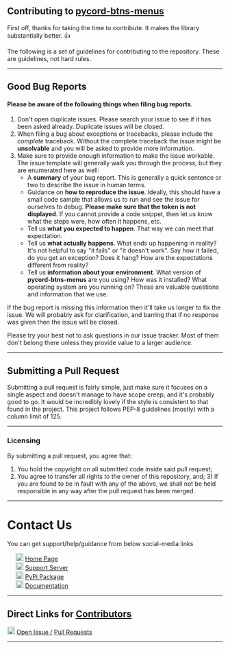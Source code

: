 ## Contributing to <u>pycord-btns-menus</u>

First off, thanks for taking the time to contribute. It makes the library substantially better. :+1:

The following is a set of guidelines for contributing to the repository. These are guidelines, not hard rules.

<hr/>

## Good Bug Reports

#### Please be aware of the following things when filing bug reports.

1. Don't open duplicate issues. Please search your issue to see if it has been asked already. Duplicate issues will be
   closed.
2. When filing a bug about exceptions or tracebacks, please include the *complete* traceback. Without the complete
   traceback the issue might be **unsolvable** and you will be asked to provide more information.
3. Make sure to provide enough information to make the issue workable. The issue template will generally walk you
   through the process, but they are enumerated here as well:
    - A **summary** of your bug report. This is generally a quick sentence or two to describe the issue in human terms.
    - Guidance on **how to reproduce the issue**. Ideally, this should have a small code sample that allows us to run
      and see the issue for ourselves to debug. **Please make sure that the token is not displayed**. If you cannot
      provide a code snippet, then let us know what the steps were, how often it happens, etc.
    - Tell us **what you expected to happen**. That way we can meet that expectation.
    - Tell us **what actually happens**. What ends up happening in reality? It's not helpful to say "it fails" or "it
      doesn't work". Say *how* it failed, do you get an exception? Does it hang? How are the expectations different from
      reality?
    - Tell us **information about your environment**. What version of **pycord-btns-menus** are you using? How was it
      installed? What operating system are you running on? These are valuable questions and information that we use.

If the bug report is missing this information then it'll take us longer to fix the issue. We will probably ask for
clarification, and barring that if no response was given then the issue will be closed.

Please try your best not to ask questions in our issue tracker. Most of them don't belong there unless they provide
value to a larger audience.

<hr/>

## Submitting a Pull Request

Submitting a pull request is fairly simple, just make sure it focuses on a single aspect and doesn't manage to have
scope creep, and it's probably good to go. It would be incredibly lovely if the style is consistent to that found in the
project. This project follows PEP-8 guidelines (mostly) with a column limit of 125.

<hr/>

### Licensing

By submitting a pull request, you agree that:

1) You hold the copyright on all submitted code inside said pull request;
2) You agree to transfer all rights to the owner of this repository, and; 3) If you are found to be in fault with any of
   the above, we shall not be held responsible in any way after the pull request has been merged.

<hr/>

# Contact Us

You can get support/help/guidance from below social-media links

<p style="margin-left: 20px;">

<img src="https://github.com/skrphenix/pycord_btns_menus/blob/main/media/bin/github_icon.png" alt="icon" width="18" height="18">
<a href="https://github.com/skrphenix/pycord_btns_menus"> 
Home Page </a>

<br/>

<img src="https://github.com/skrphenix/pycord_btns_menus/blob/main/media/bin/discord_icon.png" alt="icon" width="18" height="18">
<a href="https://discord.gg/GVMWx5EaAN"> 
Support Server </a>

<br/>

<img src="https://github.com/skrphenix/pycord_btns_menus/blob/main/media/bin/PyPi_icon.png" alt="icon" width="18" height="18">
<a href="https://pypi.org/project/pycord-btns-menus/"> 
PyPi Package </a>

<br/>

<img src="https://github.com/skrphenix/pycord_btns_menus/blob/main/media/bin/docs_icon.png" alt="icon" width="18" height="18">
<a href="https://skrphenix.github.io/pycord_btns_menus/"> 
Documentation </a>

</p>

<hr/>

## Direct Links for <u>Contributors</u>

<img src="https://github.com/skrphenix/pycord_btns_menus/blob/main/media/bin/github_icon.png" alt="icon" width="18" height="18">
<a href="https://github.com/skrphenix/pycord_btns_menus/issues/new/choose"> 
Open Issue /</a>

<a href="https://github.com/skrphenix/pycord_btns_menus/pulls">
Pull Requests
</a>

<hr/>
